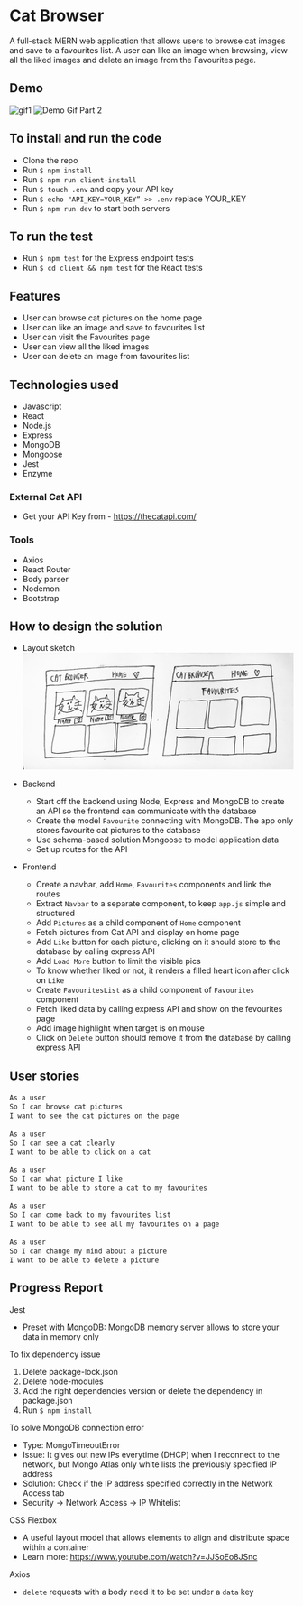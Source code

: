 # Cat Browser

A full-stack MERN web application that allows users to browse cat images and save to a favourites list. A user can like an image when browsing, view all the liked images and delete an image from the Favourites page.

## Demo

![gif1](client/public/gif1.gif)
![Demo Gif Part 2](https://media.giphy.com/media/Lmx3hI7LA2k9MyfSVm/giphy.gif)

## To install and run the code

- Clone the repo
- Run `$ npm install`
- Run `$ npm run client-install`
- Run `$ touch .env` and copy your API key 
- Run `$ echo "API_KEY=YOUR_KEY” >> .env` replace YOUR_KEY
- Run `$ npm run dev` to start both servers


## To run the test

- Run `$ npm test` for the Express endpoint tests
- Run `$ cd client && npm test` for the React tests

## Features
- User can browse cat pictures on the home page
- User can like an image and save to favourites list
- User can visit the Favourites page
- User can view all the liked images
- User can delete an image from favourites list

## Technologies used
- Javascript
- React
- Node.js
- Express
- MongoDB
- Mongoose
- Jest
- Enzyme

### External Cat API
- Get your API Key from - https://thecatapi.com/

### Tools
- Axios
- React Router
- Body parser
- Nodemon
- Bootstrap

## How to design the solution

- Layout sketch
![layout](client/src/img/layout.jpg)

- Backend
  - Start off the backend using Node, Express and MongoDB to create an API so the frontend can communicate with the database
  - Create the model `Favourite` connecting with  MongoDB. The app only stores favourite cat pictures to the database
  - Use schema-based solution Mongoose to model application data
  - Set up routes for the API

- Frontend
  - Create a navbar, add `Home`, `Favourites` components and link the routes
  - Extract `Navbar` to a separate component, to keep `app.js` simple and structured
  - Add `Pictures` as a child component of `Home` component
  - Fetch pictures from Cat API and display on home page
  - Add `Like` button for each picture, clicking on it should store to the database by calling express API <POST>
  - Add `Load More` button to limit the visible pics
  - To know whether liked or not, it renders a filled heart icon after click on `Like`
  - Create `FavouritesList` as a child component of `Favourites` component
  - Fetch liked data by calling express API <DELETE> and show on the fevourites page
  - Add image highlight when target is on mouse
  - Click on `Delete` button should remove it from the database by calling express API <DELETE>

## User stories
```
As a user
So I can browse cat pictures
I want to see the cat pictures on the page

As a user
So I can see a cat clearly 
I want to be able to click on a cat

As a user
So I can what picture I like
I want to be able to store a cat to my favourites

As a user
So I can come back to my favourites list
I want to be able to see all my favourites on a page

As a user
So I can change my mind about a picture
I want to be able to delete a picture 
```


## Progress Report

Jest 
- Preset with MongoDB: MongoDB memory server allows to store your data in memory only

To fix dependency issue
1. Delete package-lock.json
2. Delete node-modules
3. Add the right dependencies version or delete the dependency in package.json
4. Run `$ npm install`

To solve MongoDB connection error
- Type: MongoTimeoutError
- Issue: It gives out new IPs everytime (DHCP) when I reconnect to the network, but Mongo Atlas only white lists the previously specified IP address
- Solution: Check if the IP address specified correctly in the Network Access tab
- Security -> Network Access -> IP Whitelist 

CSS Flexbox
- A useful layout model that allows elements to align and distribute space within a container
- Learn more: https://www.youtube.com/watch?v=JJSoEo8JSnc

Axios
- `delete` requests with a body need it to be set under a `data` key
